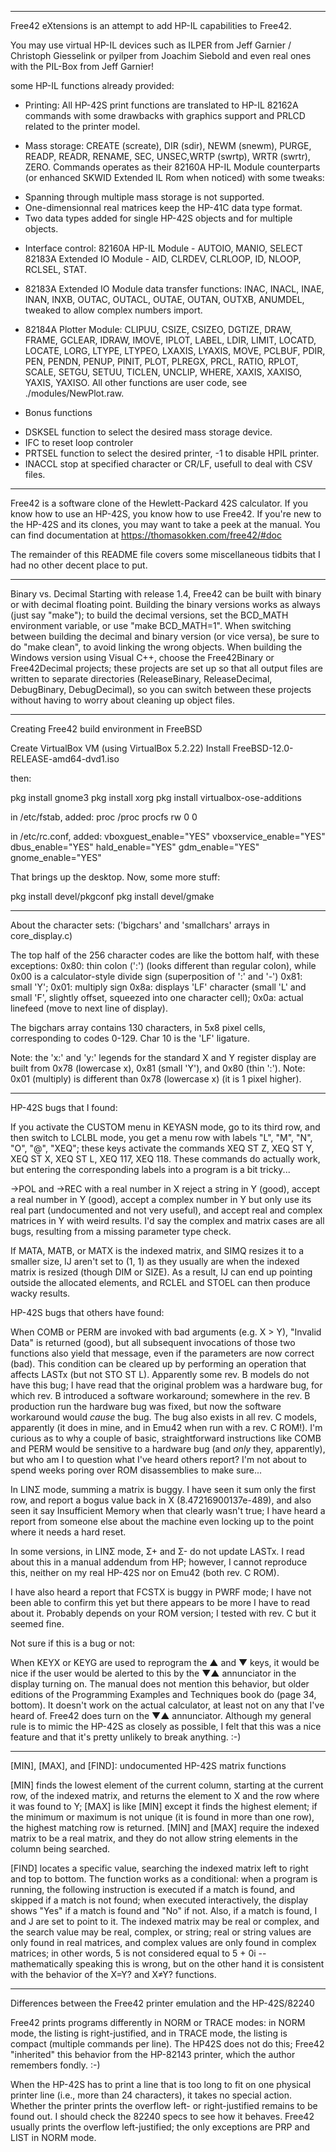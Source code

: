 -------------------------------------------------------------------------------
Free42 eXtensions is an attempt to add HP-IL capabilities to Free42.

You may use virtual HP-IL devices such as ILPER from Jeff Garnier / Christoph
Giesselink or pyilper from Joachim Siebold and even real ones with the PIL-Box
from Jeff Garnier!

some HP-IL functions already provided:

* Printing:
All HP-42S print functions are translated to HP-IL 82162A commands with some
drawbacks with graphics support and PRLCD related to the printer model.

* Mass storage:
CREATE (screate), DIR (sdir), NEWM (snewm), PURGE, READP, READR, RENAME,
SEC, UNSEC,WRTP (swrtp), WRTR (swrtr), ZERO.
Commands operates as their 82160A HP-IL Module counterparts (or enhanced SKWID
Extended IL Rom when noticed) with some tweaks: 
- Spanning through multiple mass storage is not supported.
- One-dimensionnal real matrices keep the HP-41C data type format.
- Two data types added for single HP-42S objects and for multiple objects.

* Interface control:
82160A HP-IL Module - AUTOIO, MANIO, SELECT
82183A Extended IO Module - AID, CLRDEV, CLRLOOP, ID, NLOOP, RCLSEL, STAT.

* 82183A Extended IO Module data transfer functions:
INAC, INACL, INAE, INAN, INXB,
OUTAC, OUTACL, OUTAE, OUTAN, OUTXB,
ANUMDEL, tweaked to allow complex numbers import.

* 82184A Plotter Module:
CLIPUU, CSIZE, CSIZEO, DGTIZE, DRAW, FRAME, GCLEAR, IDRAW, IMOVE, IPLOT, LABEL, 
LDIR, LIMIT, LOCATD, LOCATE, LORG, LTYPE, LTYPEO, LXAXIS, LYAXIS, MOVE, PCLBUF,
PDIR, PEN, PENDN, PENUP, PINIT, PLOT, PLREGX, PRCL, RATIO, RPLOT, SCALE, SETGU, 
SETUU, TICLEN, UNCLIP, WHERE, XAXIS, XAXISO, YAXIS, YAXISO.
All other functions are user code, see ./modules/NewPlot.raw.

* Bonus functions
- DSKSEL function to select the desired mass storage device.
- IFC to reset loop controler
- PRTSEL function to select the desired printer, -1 to disable HPIL printer.
- INACCL stop at specified character or CR/LF, usefull to deal with CSV files.


-------------------------------------------------------------------------------
Free42 is a software clone of the Hewlett-Packard 42S calculator. If you know
how to use an HP-42S, you know how to use Free42.
If you're new to the HP-42S and its clones, you may want to take a peek at the
manual. You can find documentation at https://thomasokken.com/free42/#doc

The remainder of this README file covers some miscellaneous tidbits that I had
no other decent place to put.


-------------------------------------------------------------------------------
Binary vs. Decimal
Starting with release 1.4, Free42 can be built with binary or with decimal
floating point. Building the binary versions works as always (just say "make");
to build the decimal versions, set the BCD_MATH environment variable, or use
"make BCD_MATH=1".
When switching between building the decimal and binary version (or vice versa),
be sure to do "make clean", to avoid linking the wrong objects.
When building the Windows version using Visual C++, choose the Free42Binary or
Free42Decimal projects; these projects are set up so that all output files are
written to separate directories (ReleaseBinary, ReleaseDecimal, DebugBinary,
DebugDecimal), so you can switch between these projects without having to worry
about cleaning up object files.


-------------------------------------------------------------------------------
Creating Free42 build environment in FreeBSD

Create VirtualBox VM (using VirtualBox 5.2.22)
Install FreeBSD-12.0-RELEASE-amd64-dvd1.iso

then:

pkg install gnome3
pkg install xorg
pkg install virtualbox-ose-additions

in /etc/fstab, added:
proc           /proc       procfs  rw  0   0

in /etc/rc.conf, added:
vboxguest_enable="YES"
vboxservice_enable="YES"
dbus_enable="YES"
hald_enable="YES"
gdm_enable="YES"
gnome_enable="YES"

That brings up the desktop.
Now, some more stuff:

pkg install devel/pkgconf
pkg install devel/gmake


-------------------------------------------------------------------------------
About the character sets:
('bigchars' and 'smallchars' arrays in core_display.c)

The top half of the 256 character codes are like the bottom half,
with these exceptions:
0x80: thin colon (':') (looks different than regular colon),
      while 0x00 is a calculator-style divide sign (superposition
      of ':' and '-')
0x81: small 'Y'; 0x01: multiply sign
0x8a: displays 'LF' character (small 'L' and small 'F',
      slightly offset, squeezed into one character cell);
      0x0a: actual linefeed (move to next line of display).

The bigchars array contains 130 characters, in 5x8 pixel cells,
corresponding to codes 0-129. Char 10 is the 'LF' ligature.

Note: the 'x:' and 'y:' legends for the standard X and Y register display
are built from 0x78 (lowercase x), 0x81 (small 'Y'), and 0x80 (thin ':').
Note: 0x01 (multiply) is different than 0x78 (lowercase x) (it is 1 pixel
higher).


-------------------------------------------------------------------------------
HP-42S bugs that I found:

If you activate the CUSTOM menu in KEYASN mode, go to its third row, and then
switch to LCLBL mode, you get a menu row with labels "L", "M", "N", "O", "@",
"XEQ"; these keys activate the commands XEQ ST Z, XEQ ST Y, XEQ ST X, XEQ ST L,
XEQ 117, XEQ 118.
These commands do actually work, but entering the corresponding labels into a
program is a bit tricky...

->POL and ->REC with a real number in X reject a string in Y (good), accept a
real number in Y (good), accept a complex number in Y but only use its real
part (undocumented and not very useful), and accept real and complex matrices
in Y with weird results. I'd say the complex and matrix cases are all bugs,
resulting from a missing parameter type check.

If MATA, MATB, or MATX is the indexed matrix, and SIMQ resizes it to a smaller
size, IJ aren't set to (1, 1) as they usually are when the indexed matrix is
resized (though DIM or SIZE). As a result, IJ can end up pointing outside the
allocated elements, and RCLEL and STOEL can then produce wacky results.

HP-42S bugs that others have found:

When COMB or PERM are invoked with bad arguments (e.g. X > Y), "Invalid Data"
is returned (good), but all subsequent invocations of those two functions also
yield that message, even if the parameters are now correct (bad). This
condition can be cleared up by performing an operation that affects LASTx (but
not STO ST L). Apparently some rev. B models do not have this bug; I have read
that the original problem was a hardware bug, for which rev. B introduced a
software workaround; somewhere in the rev. B production run the hardware bug
was fixed, but now the software workaround would *cause* the bug. The bug also
exists in all rev. C models, apparently (it does in mine, and in Emu42 when run
with a rev. C ROM!).
I'm curious as to why a couple of basic, straightforward instructions like COMB
and PERM would be sensitive to a hardware bug (and *only* they, apparently),
but who am I to question what I've heard others report? I'm not about to spend
weeks poring over ROM disassemblies to make sure...

In LINΣ mode, summing a matrix is buggy. I have seen it sum only the first row,
and report a bogus value back in X (8.47216900137e-489), and also seen it say
Insufficient Memory when that clearly wasn't true; I have heard a report from
someone else about the machine even locking up to the point where it needs a
hard reset.

In some versions, in LINΣ mode, Σ+ and Σ- do not update LASTx. I read about
this in a manual addendum from HP; however, I cannot reproduce this, neither on
my real HP-42S nor on Emu42 (both rev. C ROM).

I have also heard a report that FCSTX is buggy in PWRF mode; I have not been
able to confirm this yet but there appears to be more I have to read about it.
Probably depends on your ROM version; I tested with rev. C but it seemed fine.

Not sure if this is a bug or not:

When KEYX or KEYG are used to reprogram the ▲ and ▼ keys, it would be nice if
the user would be alerted to this by the ▼▲ annunciator in the display turning
on. The manual does not mention this behavior, but older editions of the
Programming Examples and Techniques book do (page 34, bottom). It doesn't work
on the actual calculator, at least not on any that I've heard of.
Free42 does turn on the ▼▲ annunciator. Although my general rule is to mimic
the HP-42S as closely as possible, I felt that this was a nice feature and that
it's pretty unlikely to break anything. :-)


-------------------------------------------------------------------------------
[MIN], [MAX], and [FIND]: undocumented HP-42S matrix functions

[MIN] finds the lowest element of the current column, starting at the current
row, of the indexed matrix, and returns the element to X and the row where it
was found to Y; [MAX] is like [MIN] except it finds the highest element; if the
minimum or maximum is not unique (it is found in more than one row), the
highest matching row is returned. [MIN] and [MAX] require the indexed matrix to
be a real matrix, and they do not allow string elements in the column being
searched.

[FIND] locates a specific value, searching the indexed matrix left to right and
top to bottom. The function works as a conditional: when a program is running,
the following instruction is executed if a match is found, and skipped if a
match is not found; when executed interactively, the display shows "Yes" if a
match is found and "No" if not.
Also, if a match is found, I and J are set to point to it.
The indexed matrix may be real or complex, and the search value may be real,
complex, or string; real or string values are only found in real matrices, and
complex values are only found in complex matrices; in other words, 5 is not
considered equal to 5 + 0i -- mathematically speaking this is wrong, but on the
other hand it is consistent with the behavior of the X=Y? and X≠Y? functions.


-------------------------------------------------------------------------------
Differences between the Free42 printer emulation and the HP-42S/82240

Free42 prints programs differently in NORM or TRACE modes: in NORM mode, the
listing is right-justified, and in TRACE mode, the listing is compact (multiple
commands per line). The HP42S does not do this; Free42 "inherited" this
behavior from the HP-82143 printer, which the author remembers fondly. :-)

When the HP-42S has to print a line that is too long to fit on one physical
printer line (i.e., more than 24 characters), it takes no special action.
Whether the printer prints the overflow left- or right-justified remains to be
found out. I should check the 82240 specs to see how it behaves.
Free42 usually prints the overflow left-justified; the only exceptions are PRP
and LIST in NORM mode.

